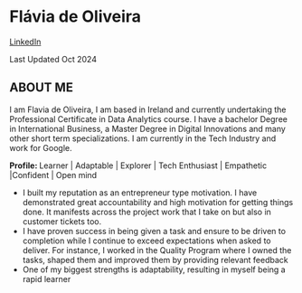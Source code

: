 <h1>
Flávia de Oliveira
</h1>
<p>
 <a href="https://www.linkedin.com/in/fl%C3%A1via-de-oliveira-1953b4134/">LinkedIn</a><strong> </strong>
</p>
<p>
  Last Updated Oct 2024
</p>
   <td colspan="3" style="background-color: null">
<h2><strong>ABOUT ME</strong></h2>

I am Flavia de Oliveira, I am based in Ireland and currently undertaking the Professional Certificate in Data Analytics course. I have a bachelor Degree in International Business, a Master Degree in Digital Innovations and many other short term specializations. I am currently in the Tech Industry and work for Google.
</p>
<p>
<strong>Profile: </strong>Learner | Adaptable | Explorer | Tech Enthusiast | Empathetic |Confident | Open mind
</p>
   </td>
   <td colspan="3" style="background-color: null">
   </td>
   <td colspan="3" style="background-color: null"><ul>

<li>I built my reputation as an entrepreneur type motivation. I have demonstrated great accountability and high motivation for getting things done. It manifests across the project work that I take on but also in customer tickets too. 
<li>I have proven success in being given a task and ensure to be driven to completion while I continue to exceed expectations when asked to deliver. For instance, I worked in the Quality Program where I owned the tasks, shaped them and improved them by providing relevant feedback
<li>One of my biggest strengths is adaptability, resulting in myself being a rapid learner</li></ul>

   </td>
   <td colspan="3" style="background-color: null">
   </td>
